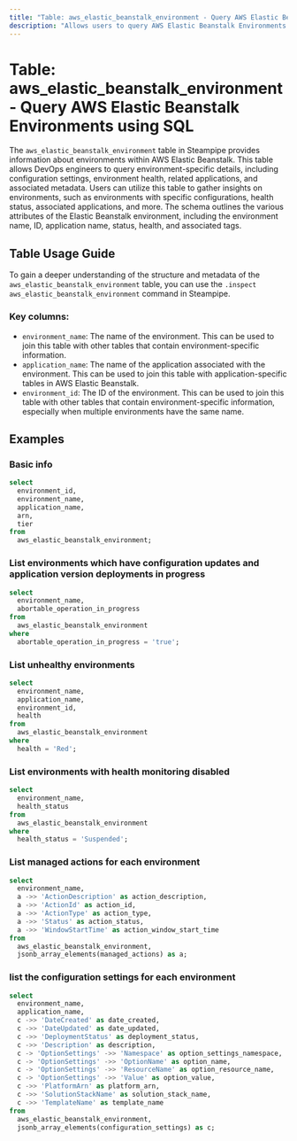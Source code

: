 ```yaml
---
title: "Table: aws_elastic_beanstalk_environment - Query AWS Elastic Beanstalk Environments using SQL"
description: "Allows users to query AWS Elastic Beanstalk Environments to gain insights into their configuration, status, health, related applications, and other metadata."
---
```


# Table: aws_elastic_beanstalk_environment - Query AWS Elastic Beanstalk Environments using SQL

The `aws_elastic_beanstalk_environment` table in Steampipe provides information about environments within AWS Elastic Beanstalk. This table allows DevOps engineers to query environment-specific details, including configuration settings, environment health, related applications, and associated metadata. Users can utilize this table to gather insights on environments, such as environments with specific configurations, health status, associated applications, and more. The schema outlines the various attributes of the Elastic Beanstalk environment, including the environment name, ID, application name, status, health, and associated tags.

## Table Usage Guide

To gain a deeper understanding of the structure and metadata of the `aws_elastic_beanstalk_environment` table, you can use the `.inspect aws_elastic_beanstalk_environment` command in Steampipe.

### Key columns:

- `environment_name`: The name of the environment. This can be used to join this table with other tables that contain environment-specific information.
- `application_name`: The name of the application associated with the environment. This can be used to join this table with application-specific tables in AWS Elastic Beanstalk.
- `environment_id`: The ID of the environment. This can be used to join this table with other tables that contain environment-specific information, especially when multiple environments have the same name.

## Examples

### Basic info

```sql
select
  environment_id,
  environment_name,
  application_name,
  arn,
  tier
from
  aws_elastic_beanstalk_environment;
```

### List environments which have configuration updates and application version deployments in progress

```sql
select
  environment_name,
  abortable_operation_in_progress
from
  aws_elastic_beanstalk_environment
where
  abortable_operation_in_progress = 'true';
```

### List unhealthy environments

```sql
select
  environment_name,
  application_name,
  environment_id,
  health
from
  aws_elastic_beanstalk_environment
where
  health = 'Red';
```

### List environments with health monitoring disabled

```sql
select
  environment_name,
  health_status
from
  aws_elastic_beanstalk_environment
where
  health_status = 'Suspended';
```

### List managed actions for each environment

```sql
select
  environment_name,
  a ->> 'ActionDescription' as action_description,
  a ->> 'ActionId' as action_id,
  a ->> 'ActionType' as action_type,
  a ->> 'Status' as action_status,
  a ->> 'WindowStartTime' as action_window_start_time
from
  aws_elastic_beanstalk_environment,
  jsonb_array_elements(managed_actions) as a;
```

### list the configuration settings for each environment

```sql
select
  environment_name,
  application_name,
  c ->> 'DateCreated' as date_created,
  c ->> 'DateUpdated' as date_updated,
  c ->> 'DeploymentStatus' as deployment_status,
  c ->> 'Description' as description,
  c -> 'OptionSettings' ->> 'Namespace' as option_settings_namespace,
  c -> 'OptionSettings' ->> 'OptionName' as option_name,
  c -> 'OptionSettings' ->> 'ResourceName' as option_resource_name,
  c -> 'OptionSettings' ->> 'Value' as option_value,
  c ->> 'PlatformArn' as platform_arn,
  c ->> 'SolutionStackName' as solution_stack_name,
  c ->> 'TemplateName' as template_name
from
  aws_elastic_beanstalk_environment,
  jsonb_array_elements(configuration_settings) as c;
```